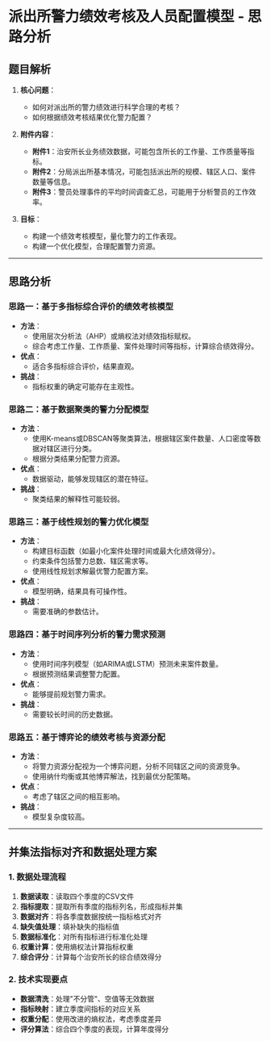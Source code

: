 # 派出所警力绩效考核及人员配置模型 - 思路分析

## 题目解析

1. **核心问题**：
   - 如何对派出所的警力绩效进行科学合理的考核？
   - 如何根据绩效考核结果优化警力配置？

2. **附件内容**：
   - **附件1**：治安所长业务绩效数据，可能包含所长的工作量、工作质量等指标。
   - **附件2**：分局派出所基本情况，可能包括派出所的规模、辖区人口、案件数量等信息。
   - **附件3**：警员处理事件的平均时间调查汇总，可能用于分析警员的工作效率。

3. **目标**：
   - 构建一个绩效考核模型，量化警力的工作表现。
   - 构建一个优化模型，合理配置警力资源。

---

## 思路分析

### 思路一：基于多指标综合评价的绩效考核模型
- **方法**：
  - 使用层次分析法（AHP）或熵权法对绩效指标赋权。
  - 综合考虑工作量、工作质量、案件处理时间等指标，计算综合绩效得分。
- **优点**：
  - 适合多指标综合评价，结果直观。
- **挑战**：
  - 指标权重的确定可能存在主观性。

### 思路二：基于数据聚类的警力分配模型
- **方法**：
  - 使用K-means或DBSCAN等聚类算法，根据辖区案件数量、人口密度等数据对辖区进行分类。
  - 根据分类结果分配警力资源。
- **优点**：
  - 数据驱动，能够发现辖区的潜在特征。
- **挑战**：
  - 聚类结果的解释性可能较弱。

### 思路三：基于线性规划的警力优化模型
- **方法**：
  - 构建目标函数（如最小化案件处理时间或最大化绩效得分）。
  - 约束条件包括警力总数、辖区需求等。
  - 使用线性规划求解最优警力配置方案。
- **优点**：
  - 模型明确，结果具有可操作性。
- **挑战**：
  - 需要准确的参数估计。

### 思路四：基于时间序列分析的警力需求预测
- **方法**：
  - 使用时间序列模型（如ARIMA或LSTM）预测未来案件数量。
  - 根据预测结果调整警力配置。
- **优点**：
  - 能够提前规划警力需求。
- **挑战**：
  - 需要较长时间的历史数据。

### 思路五：基于博弈论的绩效考核与资源分配
- **方法**：
  - 将警力资源分配视为一个博弈问题，分析不同辖区之间的资源竞争。
  - 使用纳什均衡或其他博弈解法，找到最优分配策略。
- **优点**：
  - 考虑了辖区之间的相互影响。
- **挑战**：
  - 模型复杂度较高。

---

## 并集法指标对齐和数据处理方案

### 1. 数据处理流程
1. **数据读取**：读取四个季度的CSV文件
2. **指标提取**：提取所有季度的指标列名，形成指标并集
3. **数据对齐**：将各季度数据按统一指标格式对齐
4. **缺失值处理**：填补缺失的指标值
5. **数据标准化**：对所有指标进行标准化处理
6. **权重计算**：使用熵权法计算指标权重
7. **综合评分**：计算每个治安所长的综合绩效得分

### 2. 技术实现要点
- **数据清洗**：处理"不分管"、空值等无效数据
- **指标映射**：建立季度间指标的对应关系
- **权重分配**：使用改进的熵权法，考虑季度差异
- **评分算法**：综合四个季度的表现，计算年度得分
